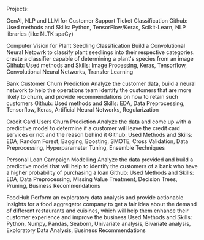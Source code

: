 Projects:

GenAI, NLP and LLM for Customer Support Ticket Classification
Github: 
Used methods and Skills: Python, TensorFlow/Keras, Scikit-Learn, NLP libraries (like NLTK
spaCy)

Computer Vision for Plant Seedling Classification
Build a Convolutional Neural Netowrk to classify plant seedlings into their respective categories. create a classifier capable of determining a plant's species from an image
Github: 
Used methods and Skills: Image Processing, Keras, Tensorflow, Convolutional Neural Networks, Transfer Learning

Bank Customer Churn Prediction
Analyze the customer data, build a neural network to help the operations team identify the customers that are more likely to churn, and provide recommendations on how to retain such customers
Github: 
Used methods and Skills: EDA, Data Preprocessing, Tensorflow, Keras, Artificial Neural Networks, Regularization

Credit Card Users Churn Prediction
Analyze the data and come up with a predictive model to determine if a customer will leave the credit card services or not and the reason behind it
Github: 
Used Methods and Skills: EDA, Random Forest, Bagging, Boosting, SMOTE, Cross Validation, Data Preprocessing, Hyperparameter Tuning, Ensemble Techniques

Personal Loan Campaign Modelling
Analyze the data provided and build a predictive model that will help to identify the customers of a bank who have a higher probability of purchasing a loan
Github: 
Used Methods and Skills: EDA, Data Preprocessing, Missing Value Treatment, Decision Trees, Pruning, Business Recommendations

FoodHub
Perform an exploratory data analysis and provide actionable insights for a food aggregator company to get a fair idea about the demand of different restaurants and cuisines, which will help them enhance their customer experience and improve the business
Used Methods and Skills: Python, Numpy, Pandas, Seaborn, Univariate analysis, Bivariate analysis, Exploratory Data Analysis, Business Recommendations
